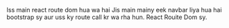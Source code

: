 Iss main react route dom hua wa hai Jis main mainy eek navbar liya hua hai bootstrap sy aur uss ky route call kr wa rha hun. React Rouite Dom sy.
